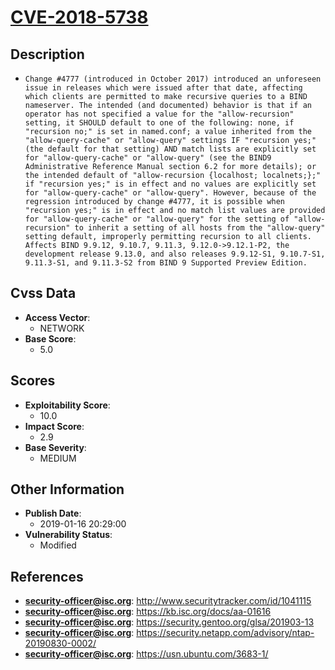 
# [CVE-2018-5738](http://www.securitytracker.com/id/1041115)

## Description

- `Change #4777 (introduced in October 2017) introduced an unforeseen issue in releases which were issued after that date, affecting which clients are permitted to make recursive queries to a BIND nameserver. The intended (and documented) behavior is that if an operator has not specified a value for the "allow-recursion" setting, it SHOULD default to one of the following: none, if "recursion no;" is set in named.conf; a value inherited from the "allow-query-cache" or "allow-query" settings IF "recursion yes;" (the default for that setting) AND match lists are explicitly set for "allow-query-cache" or "allow-query" (see the BIND9 Administrative Reference Manual section 6.2 for more details); or the intended default of "allow-recursion {localhost; localnets;};" if "recursion yes;" is in effect and no values are explicitly set for "allow-query-cache" or "allow-query". However, because of the regression introduced by change #4777, it is possible when "recursion yes;" is in effect and no match list values are provided for "allow-query-cache" or "allow-query" for the setting of "allow-recursion" to inherit a setting of all hosts from the "allow-query" setting default, improperly permitting recursion to all clients. Affects BIND 9.9.12, 9.10.7, 9.11.3, 9.12.0->9.12.1-P2, the development release 9.13.0, and also releases 9.9.12-S1, 9.10.7-S1, 9.11.3-S1, and 9.11.3-S2 from BIND 9 Supported Preview Edition.`

## Cvss Data

- **Access Vector**:
  - NETWORK
- **Base Score**:
  - 5.0

## Scores

- **Exploitability Score**:
  - 10.0
- **Impact Score**:
  - 2.9
- **Base Severity**:
  - MEDIUM

## Other Information

- **Publish Date**:
  - 2019-01-16 20:29:00
- **Vulnerability Status**:
  - Modified

## References

- **security-officer@isc.org**: http://www.securitytracker.com/id/1041115
- **security-officer@isc.org**: https://kb.isc.org/docs/aa-01616
- **security-officer@isc.org**: https://security.gentoo.org/glsa/201903-13
- **security-officer@isc.org**: https://security.netapp.com/advisory/ntap-20190830-0002/
- **security-officer@isc.org**: https://usn.ubuntu.com/3683-1/

